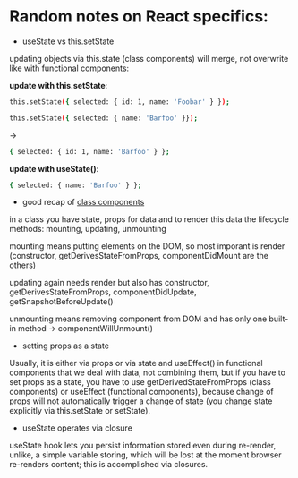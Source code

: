 # Random notes on React specifics:

- useState vs this.setState

updating objects via this.state (class components) will merge, not overwrite like with functional components:

**update with this.setState**:

```sh
this.setState({ selected: { id: 1, name: 'Foobar' } });  

this.setState({ selected: { name: 'Barfoo' }});
```

->

```sh
{ selected: { id: 1, name: 'Barfoo' } }; 
```

**update with useState()**:

```sh
{ selected: { name: 'Barfoo' } }; 
```


- good recap of [class components](https://www.w3schools.com/react/react_class.asp)

in a class you have state, props for data and to render this data the lifecycle methods: mounting, updating, unmounting

mounting means putting elements on the DOM, so most imporant is render (constructor, getDerivesStateFromProps, componentDidMount are the others)

updating again needs render but also has constructor, getDerivesStateFromProps, componentDidUpdate, getSnapshotBeforeUpdate()

unmounting means removing component from DOM and has only one built-in method -> componentWillUnmount()

- setting props as a state

Usually, it is either via props or via state and useEffect() in functional components that we deal with data, not combining them, but if you have to set props as a state, you have to use getDerivedStateFromProps (class components) or useEffect (functional components), because change of props will not automatically trigger a change of state (you change state explicitly via this.setState or setState).

- useState operates via closure

useState hook lets you persist information stored even during re-render, unlike, a simple variable storing, which will be lost at the moment browser re-renders content; this is accomplished via closures.